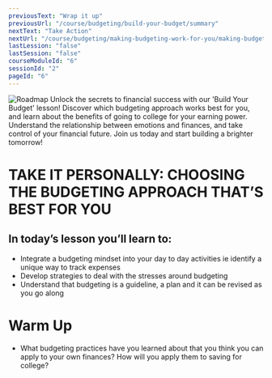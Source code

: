 ```yaml
---
previousText: "Wrap it up"
previousUrl: "/course/budgeting/build-your-budget/summary"
nextText: "Take Action"
nextUrl: "/course/budgeting/making-budgeting-work-for-you/making-budgeting-work-for-you"
lastLession: "false"
lastSession: "false"
courseModuleId: "6"
sessionId: "2"
pageId: "6"
---
```



![Roadmap](/assets/img/roadmap.png)
<sparkle-character-intro class="shift-up-overlap" position="right" character="yuna">
Unlock the secrets to financial success with our 'Build Your Budget' lesson! Discover which budgeting approach works best for you, and learn about the benefits of going to college for your earning power. Understand the relationship between emotions and finances, and take control of your financial future. Join us today and start building a brighter tomorrow!</sparkle-character-intro>
# TAKE IT PERSONALLY: CHOOSING THE BUDGETING APPROACH THAT’S BEST FOR YOU
## In today’s lesson you’ll learn to:
- Integrate a budgeting mindset into your day to day activities ie identify a unique way to track expenses 
- Develop strategies to deal with the stresses around budgeting 
- Understand that budgeting is a guideline, a plan and it can be revised as you go along


# Warm Up
- What budgeting practices have you learned about that you think you can apply to your own finances? How will you apply them to saving for college?
